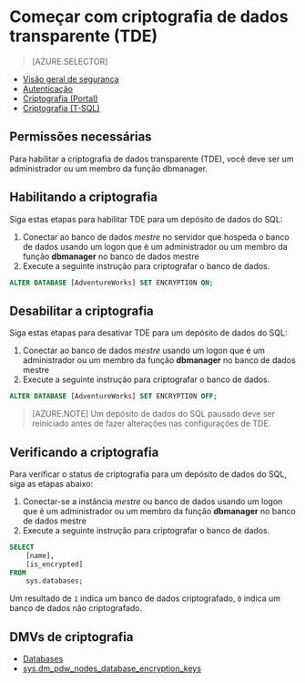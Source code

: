 <properties
   pageTitle="Criptografia de dados transparente em SQL Data Warehouse (T-SQL) | Microsoft Azure"
   description="Criptografia de dados transparente (TDE) em SQL Data Warehouse (T-SQL)"
   services="sql-data-warehouse"
   documentationCenter=""
   authors="ronortloff"
   manager="barbkess"
   editor=""/>

<tags
   ms.service="sql-data-warehouse"
   ms.workload="data-management"
   ms.tgt_pltfrm="na"
   ms.devlang="na"
   ms.topic="article"
   ms.date="09/24/2016"
   ms.author="rortloff;barbkess;sonyama"/>

# <a name="get-started-with-transparent-data-encryption-tde"></a>Começar com criptografia de dados transparente (TDE)


> [AZURE.SELECTOR]
- [Visão geral de segurança](sql-data-warehouse-overview-manage-security.md)
- [Autenticação](sql-data-warehouse-authentication.md)
- [Criptografia (Portal)](sql-data-warehouse-encryption-tde.md)
- [Criptografia (T-SQL)](sql-data-warehouse-encryption-tde-tsql.md)

## <a name="required-permssions"></a>Permissões necessárias

Para habilitar a criptografia de dados transparente (TDE), você deve ser um administrador ou um membro da função dbmanager.

## <a name="enabling-encryption"></a>Habilitando a criptografia

Siga estas etapas para habilitar TDE para um depósito de dados do SQL:

1. Conectar ao banco de dados *mestre* no servidor que hospeda o banco de dados usando um logon que é um administrador ou um membro da função **dbmanager** no banco de dados mestre
2. Execute a seguinte instrução para criptografar o banco de dados.

```sql
ALTER DATABASE [AdventureWorks] SET ENCRYPTION ON;
```

## <a name="disabling-encryption"></a>Desabilitar a criptografia

Siga estas etapas para desativar TDE para um depósito de dados do SQL:

1. Conectar ao banco de dados *mestre* usando um logon que é um administrador ou um membro da função **dbmanager** no banco de dados mestre
2. Execute a seguinte instrução para criptografar o banco de dados.

```sql
ALTER DATABASE [AdventureWorks] SET ENCRYPTION OFF;
```

> [AZURE.NOTE] Um depósito de dados do SQL pausado deve ser reiniciado antes de fazer alterações nas configurações de TDE.

## <a name="verifying-encryption"></a>Verificando a criptografia

Para verificar o status de criptografia para um depósito de dados do SQL, siga as etapas abaixo:

1. Conectar-se a instância *mestre* ou banco de dados usando um logon que é um administrador ou um membro da função **dbmanager** no banco de dados mestre
2. Execute a seguinte instrução para criptografar o banco de dados.

```sql
SELECT
    [name],
    [is_encrypted]
FROM
    sys.databases;
```

Um resultado de ```1``` indica um banco de dados criptografado, ```0``` indica um banco de dados não criptografado.

## <a name="encryption-dmvs"></a>DMVs de criptografia  

- [Databases][] 
- [sys.dm_pdw_nodes_database_encryption_keys][]


<!--Anchors-->
[Transparent Data Encryption (TDE)]: https://msdn.microsoft.com/library/bb934049.aspx
[Databases]: http://msdn.microsoft.com/library/ms178534.aspx  
[sys.dm_pdw_nodes_database_encryption_keys]: https://msdn.microsoft.com/library/mt203922.aspx  

<!--Image references-->

<!--Link references-->
